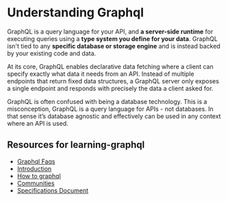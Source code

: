 # Understanding Graphql

GraphQL is a query language for your API, and **a server-side runtime** for executing queries using a **type system you define for your data**. GraphQL isn't tied to any **specific database or storage engine** and is instead backed by your existing code and data.

At its core, GraphQL enables declarative data fetching where a client can specify exactly what data it needs from an API. Instead of multiple endpoints that return fixed data structures, a GraphQL server only exposes a single endpoint and responds with precisely the data a client asked for.

GraphQL is often confused with being a database technology. This is a misconception, GraphQL is a query language for APIs - not databases. In that sense it’s database agnostic and effectively can be used in any context where an API is used.



## Resources for learning-graphql
- [Graphql Faqs](https://graphql.org/faq/)
- [Introduction](https://graphql.org/learn/)
- [How to graphql](https://www.howtographql.com/basics/0-introduction/)
- [Communities](https://graphql.org/community/)
- [Specifications Document](https://spec.graphql.org/June2018/)
